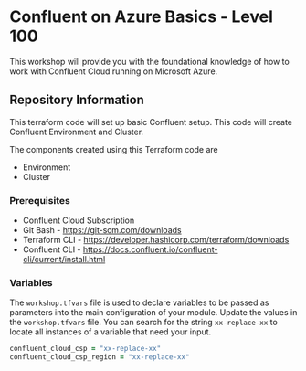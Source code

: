 # Confluent on Azure Basics - Level 100

This workshop will provide you with the foundational knowledge of how to work with Confluent Cloud running on Microsoft Azure.

## Repository Information

This terraform code will set up basic Confluent setup. This code will create Confluent Environment and Cluster.

The components created using this Terraform code are

- Environment
- Cluster

### Prerequisites

- Confluent Cloud Subscription
- Git Bash - <https://git-scm.com/downloads>
- Terraform CLI - <https://developer.hashicorp.com/terraform/downloads>
- Confluent CLI - <https://docs.confluent.io/confluent-cli/current/install.html>

[//]: # (TODO Rewrite the Variables section to explain the workshop.tfvars file.)

### Variables

The `workshop.tfvars` file is used to declare variables to be passed as parameters into the main configuration of your module. Update the values in the `workshop.tfvars` file. You can search for the string `xx-replace-xx` to locate all instances of a variable that need your input.

``` zsh
confluent_cloud_csp = "xx-replace-xx"
confluent_cloud_csp_region = "xx-replace-xx"
```
